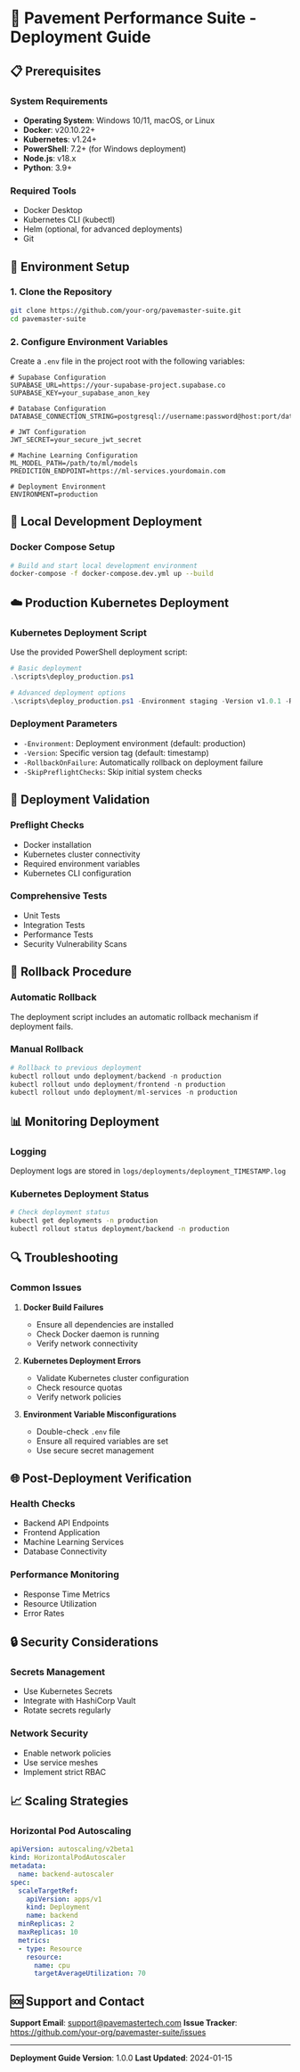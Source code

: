 # 🚀 Pavement Performance Suite - Deployment Guide

## 📋 Prerequisites

### System Requirements
- **Operating System**: Windows 10/11, macOS, or Linux
- **Docker**: v20.10.22+
- **Kubernetes**: v1.24+
- **PowerShell**: 7.2+ (for Windows deployment)
- **Node.js**: v18.x
- **Python**: 3.9+

### Required Tools
- Docker Desktop
- Kubernetes CLI (kubectl)
- Helm (optional, for advanced deployments)
- Git

## 🔐 Environment Setup

### 1. Clone the Repository
```bash
git clone https://github.com/your-org/pavemaster-suite.git
cd pavemaster-suite
```

### 2. Configure Environment Variables
Create a `.env` file in the project root with the following variables:

```env
# Supabase Configuration
SUPABASE_URL=https://your-supabase-project.supabase.co
SUPABASE_KEY=your_supabase_anon_key

# Database Configuration
DATABASE_CONNECTION_STRING=postgresql://username:password@host:port/database

# JWT Configuration
JWT_SECRET=your_secure_jwt_secret

# Machine Learning Configuration
ML_MODEL_PATH=/path/to/ml/models
PREDICTION_ENDPOINT=https://ml-services.yourdomain.com

# Deployment Environment
ENVIRONMENT=production
```

## 🐳 Local Development Deployment

### Docker Compose Setup
```bash
# Build and start local development environment
docker-compose -f docker-compose.dev.yml up --build
```

## ☁️ Production Kubernetes Deployment

### Kubernetes Deployment Script
Use the provided PowerShell deployment script:

```powershell
# Basic deployment
.\scripts\deploy_production.ps1

# Advanced deployment options
.\scripts\deploy_production.ps1 -Environment staging -Version v1.0.1 -RollbackOnFailure
```

### Deployment Parameters
- `-Environment`: Deployment environment (default: production)
- `-Version`: Specific version tag (default: timestamp)
- `-RollbackOnFailure`: Automatically rollback on deployment failure
- `-SkipPreflightChecks`: Skip initial system checks

## 🧪 Deployment Validation

### Preflight Checks
- Docker installation
- Kubernetes cluster connectivity
- Required environment variables
- Kubernetes CLI configuration

### Comprehensive Tests
- Unit Tests
- Integration Tests
- Performance Tests
- Security Vulnerability Scans

## 🚨 Rollback Procedure

### Automatic Rollback
The deployment script includes an automatic rollback mechanism if deployment fails.

### Manual Rollback
```powershell
# Rollback to previous deployment
kubectl rollout undo deployment/backend -n production
kubectl rollout undo deployment/frontend -n production
kubectl rollout undo deployment/ml-services -n production
```

## 📊 Monitoring Deployment

### Logging
Deployment logs are stored in `logs/deployments/deployment_TIMESTAMP.log`

### Kubernetes Deployment Status
```bash
# Check deployment status
kubectl get deployments -n production
kubectl rollout status deployment/backend -n production
```

## 🔍 Troubleshooting

### Common Issues
1. **Docker Build Failures**
   - Ensure all dependencies are installed
   - Check Docker daemon is running
   - Verify network connectivity

2. **Kubernetes Deployment Errors**
   - Validate Kubernetes cluster configuration
   - Check resource quotas
   - Verify network policies

3. **Environment Variable Misconfigurations**
   - Double-check `.env` file
   - Ensure all required variables are set
   - Use secure secret management

## 🌐 Post-Deployment Verification

### Health Checks
- Backend API Endpoints
- Frontend Application
- Machine Learning Services
- Database Connectivity

### Performance Monitoring
- Response Time Metrics
- Resource Utilization
- Error Rates

## 🔒 Security Considerations

### Secrets Management
- Use Kubernetes Secrets
- Integrate with HashiCorp Vault
- Rotate secrets regularly

### Network Security
- Enable network policies
- Use service meshes
- Implement strict RBAC

## 📈 Scaling Strategies

### Horizontal Pod Autoscaling
```yaml
apiVersion: autoscaling/v2beta1
kind: HorizontalPodAutoscaler
metadata:
  name: backend-autoscaler
spec:
  scaleTargetRef:
    apiVersion: apps/v1
    kind: Deployment
    name: backend
  minReplicas: 2
  maxReplicas: 10
  metrics:
  - type: Resource
    resource:
      name: cpu
      targetAverageUtilization: 70
```

## 🆘 Support and Contact

**Support Email**: support@pavemastertech.com
**Issue Tracker**: https://github.com/your-org/pavemaster-suite/issues

---

**Deployment Guide Version**: 1.0.0
**Last Updated**: 2024-01-15